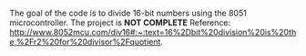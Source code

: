 
The goal of the code is to divide 16-bit numbers using the 8051 microcontroller. The project is **NOT COMPLETE**
Reference: http://www.8052mcu.com/div16#:~:text=16%2Dbit%20division%20is%20the,%2Fr2%20for%20divisor%2Fquotient.
